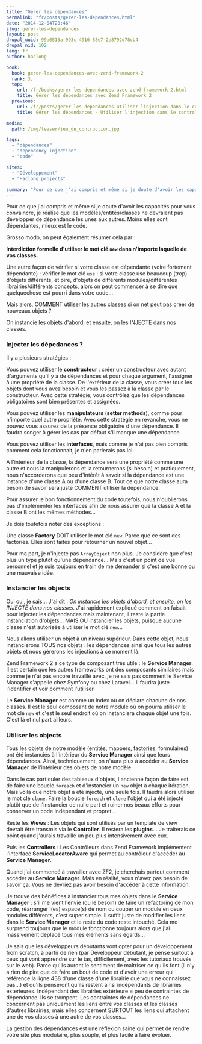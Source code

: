 ```yaml
---
title: "Gérer les dépendances"
permalink: "fr/posts/gerer-les-dependances.html"
date: "2014-12-04T20:46"
slug: gerer-les-dependances
layout: post
drupal_uuid: 99a0513a-993c-4916-88e7-2e8792d78cb4
drupal_nid: 102
lang: fr
author: haclong

book:
  book: gerer-les-dependances-avec-zend-framework-2
  rank: 3,
  top: 
    url: /fr/books/gerer-les-dependances-avec-zend-framework-2.html
    title: Gérer les dépendances avec Zend Framework 2
  previous:
    url: /fr/posts/gerer-les-dependances-utiliser-linjection-dans-le-controleur.html
    title: Gérer les dépendances - Utiliser l'injection dans le controleur

media:
  path: /img/teaser/jeu_de_contruction.jpg

tags:
  - "dépendances"
  - "dependency injection"
  - "code"

sites:
  - "Développement"
  - "Haclong projects"

summary: "Pour ce que j'ai compris et même si je doute d'avoir les capacités pour vous convaincre, je réalise que les modèles/entités/classes ne devraient pas développer de dépendance les unes aux autres. Moins elles sont dépendantes, mieux est le code."
---
```


Pour ce que j'ai compris et même si je doute d'avoir les capacités pour vous convaincre, je réalise que les modèles/entités/classes ne devraient pas développer de dépendance les unes aux autres. Moins elles sont dépendantes, mieux est le code.

Grosso modo, on peut également résumer cela par :

**Interdiction formelle d'utiliser le mot clé `new` dans n'importe laquelle de vos classes.**

Une autre façon de vérifier si votre classe est dépendante (voire fortement dépendante) : vérifier le mot clé `use` : si votre classe use beaucoup (trop) d'objets différents, et pire, d'objets de différents modules/différentes librairies/différents concepts, alors on peut commencer à se dire que quelquechose est pourri dans votre code...

Mais alors, COMMENT utiliser les autres classes si on net peut pas créer de nouveaux objets ?

On instancie les objets d'abord, et ensuite, on les INJECTE dans nos classes.

### Injecter les dépedances ?

Il y a plusieurs stratégies :

Vous pouvez utiliser le **constructeur** : créer un constructeur avec autant d'arguments qu'il y a de dépendances et pour chaque argument, l'assigner à une propriété de la classe. De l'extérieur de la classe, vous créer tous les objets dont vous avez besoin et vous les passez à la classe par le constructeur. Avec cette stratégie, vous contrôlez que les dépendances obligatoires sont bien présentes et assignées.

Vous pouvez utiliser les **manipulateurs** (**setter methods**), comme pour n'importe quel autre propriété. Avec cette stratégie en revanche, vous ne pouvez vous assurez de la présence obligatoire d'une dépendance. Il faudra songer à gérer les cas par défaut s'il manque une dépendance.

Vous pouvez utiliser les **interfaces**, mais comme je n'ai pas bien compris comment cela fonctionnait, je n'en parlerais pas ici.

A l'intérieur de la classe, la dépendance sera une propriété comme une autre et nous la manipulerons et la retournerons (si besoin) et pratiquement, nous n'accorderons que peu d'intérêt à savoir si la dépendance est une instance d'une classe A ou d'une classe B. Tout ce que notre classe aura besoin de savoir sera juste COMMENT utiliser la dépendance.

Pour assurer le bon fonctionnement du code toutefois, nous n'oublierons pas d'implémenter les interfaces afin de nous assurer que la classe A et la classe B ont les mêmes méthodes...

Je dois toutefois noter des exceptions :

Une classe **Factory** DOIT utiliser le mot clé `new`. Parce que ce sont des factories. Elles sont faites pour retourner un nouvel objet...

Pour ma part, je n'injecte pas `ArrayObject` non plus. Je considère que c'est plus un type plutôt qu'une dépendance... Mais c'est un point de vue personnel et je suis toujours en train de me demander si c'est une bonne ou une mauvaise idée.

### Instancier les objects

Oui oui, je sais... J'ai dit : *On instancie les objets d'abord, et ensuite, on les INJECTE dans nos classes*. J'ai rapidement expliqué comment on faisait pour injecter les dépendances mais maintenant, il reste la partie instanciation d'objets... MAIS OU instancier les objets, puisque aucune classe n'est autorisée à utiliser le mot clé `new`…

Nous allons utiliser un objet à un niveau supérieur. Dans cette objet, nous instancierons TOUS nos objets : les dépendances ainsi que tous les autres objets et nous gèrerons les injections à ce moment là.

Zend Framework 2 a ce type de composant très utile : le **Service Manager**. Il est certain que les autres frameworks ont des composants similaires mais comme je n'ai pas encore travaillé avec, je ne sais pas comment le Service Manager s'appelle chez Symfony ou chez Laravel... Il faudra juste l'identifier et voir comment l'utiliser.

Le **Service Manager** est comme un index où on déclare chacune de nos classes. Il est le seul composant de notre module où on pourra utiliser le mot clé `new` et c'est le seul endroit où on instanciera chaque objet une fois. C'est là et nul part ailleurs.

### Utiliser les objects

Tous les objets de notre modèle (entités, mappers, factories, formulaires) ont été instanciés à l'intérieur du **Service Manager** ainsi que leurs dépendances. Ainsi, techniquement, on n'aura plus à accéder au **Service Manager** de l'intérieur des objets de notre modèle.

Dans le cas particuler des tableaux d'objets, l'ancienne façon de faire est de faire une boucle `foreach` et d'instancier un `new` objet à chaque itération. Mais voilà que notre objet a été injecté, une seule fois. Il faudra alors utiliser le mot clé `clone`. Faire la boucle `foreach` et `clone` l'objet qui a été injecté plutôt que de l'instancier de nulle part et ruiner nos beaux efforts pour conserver un code indépendant et propret...

Reste les **Views** : Les objets qui sont utilisés par un template de view devrait être transmis via le **Controller**. Il restera les **plugins**… Je traiterais ce point quand j'aurais travaillé un peu plus intensivement avec eux.

Puis les **Controllers** : Les Contrôleurs dans Zend Framework implémentent l'interface **ServiceLocatorAware** qui permet au contrôleur d'accéder au **Service Manager**.

Quand j'ai commencé à travailler avec ZF2, je cherchais partout comment accéder au **Service Manager**. Mais en réalité, vous n'avez pas besoin de savoir ça. Vous ne devriez pas avoir besoin d'accéder à cette information.

Je trouve des bénéfices à instancier tous mes objets dans le **Service Manager** : s'il me vient l'envie (ou le besoin) de faire un refactoring de mon code, réarranger l(es) espace(s) de nom ou couper un module en deux modules différents, c'est super simple. Il suffit juste de modifier les liens dans le **Service Manager** et le reste du code reste intouché. Cela me surprend toujours que le module fonctionne toujours alors que j'ai massivement déplacé tous mes éléments sans égards...

Je sais que les développeurs débutants vont opter pour un développement from scratch, à partir de rien (par Développeur débutant, je pense surtout à ceux qui vont apprendre sur le tas, difficilement, avec les tutoriaux trouvés sur le web). Parce qu'ils auront le sentiment de maîtriser ce qu'ils font (il n'y a rien de pire que de faire un bout de code et d'avoir une erreur qui référence la ligne 438 d'une classe d'une librairie que vous ne connaissez pas...) et qu'ils penseront qu'ils restent ainsi indépendants de librairies exterieures. Indépendant des librairies extérieure = peu de contraintes de dépendance. Ils se trompent. Les contraintes de dépendances ne concernent pas uniquement les liens entre vos classes et les classes d'autres librairies, mais elles concernent SURTOUT les liens qui attachent une de vos classes à une autre de vos classes...

La gestion des dépendances est une réflexion saine qui permet de rendre votre site plus modulaire, plus souple, et plus facile à faire évoluer.
